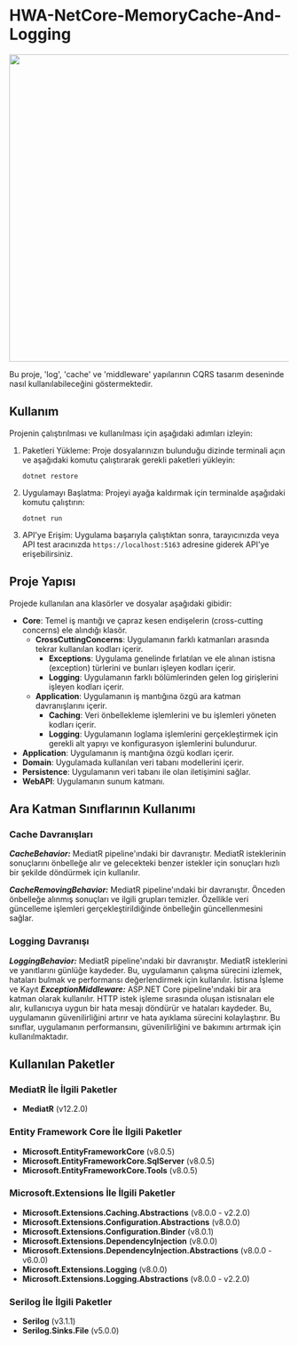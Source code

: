 # HWA-NetCore-MemoryCache-And-Logging

<img src="https://www.aihr.com/wp-content/uploads/performance-management-cover.png" width="1000" height="553" alt="">

Bu proje, 'log', 'cache' ve 'middleware' yapılarının CQRS tasarım deseninde nasıl kullanılabileceğini göstermektedir.

## Kullanım

Projenin çalıştırılması ve kullanılması için aşağıdaki adımları izleyin:

1. Paketleri Yükleme: Proje dosyalarınızın bulunduğu dizinde terminali açın ve aşağıdaki komutu çalıştırarak gerekli paketleri yükleyin:

   ```dotnet restore```

2. Uygulamayı Başlatma: Projeyi ayağa kaldırmak için terminalde aşağıdaki komutu çalıştırın:

   ```dotnet run```

3. API'ye Erişim: Uygulama başarıyla çalıştıktan sonra, tarayıcınızda veya API test aracınızda `https://localhost:5163` adresine giderek API'ye erişebilirsiniz.

## Proje Yapısı

Projede kullanılan ana klasörler ve dosyalar aşağıdaki gibidir:

- **Core**: Temel iş mantığı ve çapraz kesen endişelerin (cross-cutting concerns) ele alındığı klasör.
  - **CrossCuttingConcerns**: Uygulamanın farklı katmanları arasında tekrar kullanılan kodları içerir.
    - **Exceptions**: Uygulama genelinde fırlatılan ve ele alınan istisna (exception) türlerini ve bunları işleyen kodları içerir.
    - **Logging**: Uygulamanın farklı bölümlerinden gelen log girişlerini işleyen kodları içerir.
   - **Application**: Uygulamanın iş mantığına özgü ara katman davranışlarını içerir.
     - **Caching**: Veri önbellekleme işlemlerini ve bu işlemleri yöneten kodları içerir.
     - **Logging**: Uygulamanın loglama işlemlerini gerçekleştirmek için gerekli alt yapıyı ve konfigurasyon işlemlerini bulundurur.
- **Application**: Uygulamanın iş mantığına özgü kodları içerir.
- **Domain**: Uygulamada kullanılan veri tabanı modellerini içerir.
- **Persistence**: Uygulamanın veri tabanı ile olan iletişimini sağlar.
- **WebAPI**: Uygulamanın sunum katmanı.
  
## Ara Katman Sınıflarının Kullanımı

### Cache Davranışları
***CacheBehavior:*** MediatR pipeline'ındaki bir davranıştır. MediatR isteklerinin sonuçlarını önbelleğe alır ve gelecekteki benzer istekler için sonuçları hızlı bir şekilde döndürmek için kullanılır.

***CacheRemovingBehavior:*** MediatR pipeline'ındaki bir davranıştır. Önceden önbelleğe alınmış sonuçları ve ilgili grupları temizler. Özellikle veri güncelleme işlemleri gerçekleştirildiğinde önbelleğin güncellenmesini sağlar.

### Logging Davranışı
***LoggingBehavior:*** MediatR pipeline'ındaki bir davranıştır. MediatR isteklerini ve yanıtlarını günlüğe kaydeder. Bu, uygulamanın çalışma sürecini izlemek, hataları bulmak ve performansı değerlendirmek için kullanılır.
İstisna İşleme ve Kayıt
***ExceptionMiddleware:*** ASP.NET Core pipeline'ındaki bir ara katman olarak kullanılır. HTTP istek işleme sırasında oluşan istisnaları ele alır, kullanıcıya uygun bir hata mesajı döndürür ve hataları kaydeder. Bu, uygulamanın güvenilirliğini artırır ve hata ayıklama sürecini kolaylaştırır.
Bu sınıflar, uygulamanın performansını, güvenilirliğini ve bakımını artırmak için kullanılmaktadır.

## Kullanılan Paketler

### MediatR İle İlgili Paketler
- **MediatR** (v12.2.0)

### Entity Framework Core İle İlgili Paketler
- **Microsoft.EntityFrameworkCore** (v8.0.5)
- **Microsoft.EntityFrameworkCore.SqlServer** (v8.0.5)
- **Microsoft.EntityFrameworkCore.Tools** (v8.0.5)

### Microsoft.Extensions İle İlgili Paketler
- **Microsoft.Extensions.Caching.Abstractions** (v8.0.0 - v2.2.0)
- **Microsoft.Extensions.Configuration.Abstractions** (v8.0.0)
- **Microsoft.Extensions.Configuration.Binder** (v8.0.1)
- **Microsoft.Extensions.DependencyInjection** (v8.0.0)
- **Microsoft.Extensions.DependencyInjection.Abstractions** (v8.0.0 - v6.0.0)
- **Microsoft.Extensions.Logging** (v8.0.0)
- **Microsoft.Extensions.Logging.Abstractions** (v8.0.0 - v2.2.0)

### Serilog İle İlgili Paketler
- **Serilog** (v3.1.1)
- **Serilog.Sinks.File** (v5.0.0)
